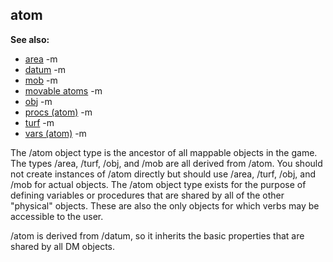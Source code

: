 ## atom
**See also:**
*   [area](/ref/area.md) -m
*   [datum](/ref/datum.md) -m
*   [mob](/ref/mob.md) -m
*   [movable atoms](/ref/atom/movable.md) -m
*   [obj](/ref/obj.md) -m
*   [procs (atom)](/ref/atom/proc.md) -m
*   [turf](/ref/turf.md) -m
*   [vars (atom)](/ref/atom/var.md) -m

The /atom object type is the ancestor of all mappable objects
in the game. The types /area, /turf, /obj, and /mob are all derived from
/atom. You should not create instances of /atom directly but should use
/area, /turf, /obj, and /mob for actual objects. The /atom object type
exists for the purpose of defining variables or procedures that are
shared by all of the other \"physical\" objects. These are also the only
objects for which verbs may be accessible to the user. 

/atom is
derived from /datum, so it inherits the basic properties that are shared
by all DM objects.